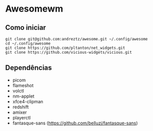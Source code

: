 # Awesomewm


## Como iniciar

```
git clone git@github.com:andreztz/awesome.git ~/.config/awesome
cd ~/.config/awesome
git clone https://github.com/pltanton/net_widgets.git
git clone https://github.com/vicious-widgets/vicious.git
```


## Dependências

- picom
- flameshot
- volctl
- nm-applet
- xfce4-clipman
- redshift
- amixer
- playerctl
- fantasque-sans (https://github.com/belluzj/fantasque-sans)
